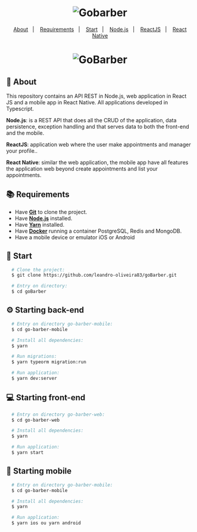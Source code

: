 <h1 align="center">
    <img alt="Gobarber" src="https://thexcodes.com/wp-content/uploads/2021/04/gobarber-logo.png" />
</h1>

<p align="center">
  <a href="#page_with_curl-about">About</a>&nbsp;&nbsp;&nbsp;|&nbsp;&nbsp;&nbsp;
  <a href="#books-requirements">Requirements</a>&nbsp;&nbsp;&nbsp;|&nbsp;&nbsp;&nbsp;
  <a href="#rocket-start">Start</a>&nbsp;&nbsp;&nbsp;|&nbsp;&nbsp;&nbsp;
  <a href="#gear-starting-back-end">Node.js</a>&nbsp;&nbsp;&nbsp;|&nbsp;&nbsp;&nbsp;
  <a href="#computer-starting-front-end">ReactJS</a>&nbsp;&nbsp;&nbsp;|&nbsp;&nbsp;&nbsp;
  <a href="#ipnone-starting-mobile">React Native</a>
</p>

<h1 align="center">
    <img alt="GoBarber" src="https://thexcodes.com/wp-content/uploads/2021/04/gobarber-e1618164845673.png" />
</h1>

## :page_with_curl: About
This repository contains an API REST in Node.js, web application in React JS and a mobile app in React Native. All applications developed in Typescript.

**Node.js**: is a REST API that does all the CRUD of the application, data persistence, exception handling and that serves data to both the front-end and the mobile.

**ReactJS**: application web where the user make appointments and manager your profile..

**React Native**: similar the web application, the mobile app have all features the application web beyond create appointments and list your appointments.

## :books: Requirements
- Have [**Git**](https://git-scm.com/) to clone the project.
- Have [**Node.js**](https://nodejs.org/en/) installed.
- Have [**Yarn**](https://yarnpkg.com/) installed.
- Have [**Docker**](https://www.docker.com/) running a container PostgreSQL, Redis and MongoDB.
- Have a mobile device or emulator iOS or Android

## :rocket: Start
``` bash
  # Clone the project:
  $ git clone https://github.com/leandro-oliveira83/goBarber.git

  # Entry on directory:
  $ cd goBarber
```

## :gear: Starting back-end
```bash
  # Entry on directory go-barber-mobile:
  $ cd go-barber-mobile

  # Install all dependencies:
  $ yarn

  # Run migrations:
  $ yarn typeorm migration:run

  # Run application:
  $ yarn dev:server
```

## :computer: Starting front-end
```bash
  # Entry on directory go-barber-web:
  $ cd go-barber-web

  # Install all dependencies:
  $ yarn

  # Run application:
  $ yarn start
```

## :iphone: Starting mobile
```bash
  # Entry on directory go-barber-mobile:
  $ cd go-barber-mobile

  # Install all dependencies:
  $ yarn

  # Run application:
  $ yarn ios ou yarn android 
```
